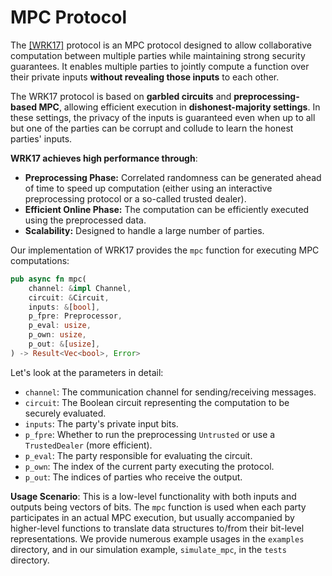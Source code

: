 # MPC Protocol

The [[WRK17]](https://eprint.iacr.org/2017/189.pdf) protocol is an MPC protocol designed to allow collaborative computation between multiple parties while maintaining strong security guarantees. It enables multiple parties to jointly compute a function over their private inputs **without revealing those inputs** to each other.

The WRK17 protocol is based on **garbled circuits** and **preprocessing-based MPC**, allowing efficient execution in **dishonest-majority settings**. In these settings, the privacy of the inputs is guaranteed even when up to all but one of the parties can be corrupt and collude to learn the honest parties' inputs.

**WRK17 achieves high performance through**:

- **Preprocessing Phase:** Correlated randomness can be generated ahead of time to speed up computation (either using an interactive preprocessing protocol or a so-called trusted dealer).
- **Efficient Online Phase:** The computation can be efficiently executed using the preprocessed data.
- **Scalability:** Designed to handle a large number of parties.

Our implementation of WRK17 provides the `mpc` function for executing MPC computations:

```rust
pub async fn mpc(
    channel: &impl Channel,
    circuit: &Circuit,
    inputs: &[bool],
    p_fpre: Preprocessor,
    p_eval: usize,
    p_own: usize,
    p_out: &[usize],
) -> Result<Vec<bool>, Error>
```

Let's look at the parameters in detail:

- `channel`: The communication channel for sending/receiving messages.
- `circuit`: The Boolean circuit representing the computation to be securely evaluated.
- `inputs`: The party's private input bits.
- `p_fpre`: Whether to run the preprocessing `Untrusted` or use a `TrustedDealer` (more efficient).
- `p_eval`: The party responsible for evaluating the circuit.
- `p_own`: The index of the current party executing the protocol.
- `p_out`: The indices of parties who receive the output.

**Usage Scenario**: This is a low-level functionality with both inputs and outputs being vectors of bits. The `mpc` function is used when each party participates in an actual MPC execution, but usually accompanied by higher-level functions to translate data structures to/from their bit-level representations. We provide numerous example usages in the `examples` directory, and in our simulation example, `simulate_mpc`, in the `tests` directory.